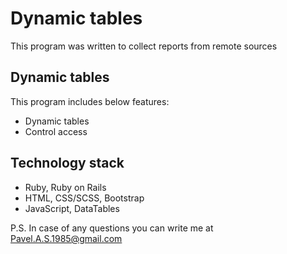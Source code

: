 # Dynamic tables
This program was written to collect reports from remote sources

## Dynamic tables
This program includes below features:

- Dynamic tables
- Control access

## Technology stack
- Ruby, Ruby on Rails
- HTML, CSS/SCSS, Bootstrap
- JavaScript, DataTables

P.S. In case of any questions you can write me at Pavel.A.S.1985@gmail.com
